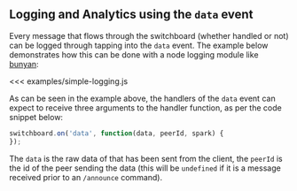 ## Logging and Analytics using the `data` event

Every message that flows through the switchboard (whether handled or not) can be logged through tapping into the `data` event.  The example below demonstrates how this can be done with a node logging module like [bunyan](https://github.com/trentm/node-bunyan):

<<< examples/simple-logging.js

As can be seen in the example above, the handlers of the `data` event can expect to receive three arguments to the handler function, as per the code snippet below:

```js
switchboard.on('data', function(data, peerId, spark) {
});
```

The `data` is the raw data of that has been sent from the client, the `peerId` is the id of the peer sending the data (this will be `undefined` if it is a message received prior to an `/announce` command).
